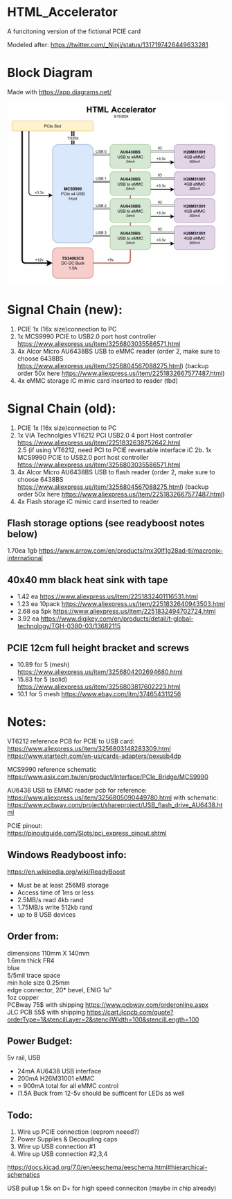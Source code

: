 # HTML_Accelerator
 A funcitoning version of the fictional PCIE card

Modeled after: https://twitter.com/_Ninji/status/1317197426449633281

# Block Diagram
Made with https://app.diagrams.net/

![Block Diagram](HMTL_Accel_Block_Diagram.jpg)

# Signal Chain (new):
1. PCIE 1x (16x size)connection to PC  
2. 1x MCS9990 PCIE to USB2.0 port host controller  https://www.aliexpress.us/item/3256803035586571.html
3. 4x Alcor Micro AU6438BS USB to eMMC reader (order 2, make sure to choose 6438BS https://www.aliexpress.us/item/3256804567088275.html) (backup order 50x here https://www.aliexpress.us/item/2251832667577487.html)  
4. 4x eMMC storage iC mimic card inserted to reader (tbd)

# Signal Chain (old):
1. PCIE 1x (16x size)connection to PC  
2. 1x VIA Technolgies VT6212 PCI USB2.0 4 port Host controller  https://www.aliexpress.us/item/2251832638752642.html  
2.5 (if using VT6212, need PCI to PCIE reversable interface iC
2b. 1x MCS9990 PCIE to USB2.0 port host controller  https://www.aliexpress.us/item/3256803035586571.html
3. 4x Alcor Micro AU6438BS USB to flash reader (order 2, make sure to choose 6438BS https://www.aliexpress.us/item/3256804567088275.html) (backup order 50x here https://www.aliexpress.us/item/2251832667577487.html)  
4. 4x Flash storage iC mimic card inserted to reader  

## Flash storage options (see readyboost notes below)
1.70ea 1gb https://www.arrow.com/en/products/mx30lf1g28ad-ti/macronix-international

## 40x40 mm black heat sink with tape
- 1.42 ea https://www.aliexpress.us/item/2251832401116531.html  
- 1.23 ea 10pack https://www.aliexpress.us/item/2251832640943503.html  
- 2.68 ea 5pk https://www.aliexpress.us/item/2251832494702724.html  
- 3.92 ea https://www.digikey.com/en/products/detail/t-global-technology/TGH-0380-03/13682115  

## PCIE 12cm full height bracket and screws
- 10.89 for 5 (mesh) https://www.aliexpress.us/item/3256804202694680.html  
- 15.83 for 5 (solid) https://www.aliexpress.us/item/3256803817602223.html  
- 10.1 for 5 mesh https://www.ebay.com/itm/374654311256  


# Notes:
VT6212 reference PCB for PCIE to USB card:  
https://www.aliexpress.us/item/3256803148283309.html
https://www.startech.com/en-us/cards-adapters/pexusb4dp

MCS9990 reference schematic
https://www.asix.com.tw/en/product/Interface/PCIe_Bridge/MCS9990

AU6438 USB to EMMC reader pcb for reference:  
https://www.aliexpress.us/item/3256805090449780.html
with schematic: https://www.pcbway.com/project/shareproject/USB_flash_drive_AU6438.html  

PCIE pinout:  
https://pinoutguide.com/Slots/pci_express_pinout.shtml

## Windows Readyboost info:
https://en.wikipedia.org/wiki/ReadyBoost  
- Must be at least 256MB  storage  
- Access time of 1ms or less  
- 2.5MB/s read 4kb rand  
- 1.75MB/s write 512kb rand  
- up to 8 USB devices

## Order from:
dimensions 110mm X 140mm  
1.6mm thick FR4  
blue  
5/5mil trace space  
min hole size 0.25mm  
edge connector, 20* bevel, ENIG 1u"  
1oz copper  
PCBway 75$ with shipping https://www.pcbway.com/orderonline.aspx  
JLC PCB 55$ with shipping https://cart.jlcpcb.com/quote?orderType=1&stencilLayer=2&stencilWidth=100&stencilLength=100  

## Power Budget:
5v rail, USB
- 24mA AU6438 USB interface
- 200mA H26M31001 eMMC
- = 900mA total for all eMMC control
- (1.5A Buck from 12-5v should be sufficent for LEDs as well

## Todo:
1. Wire up PCIE connection (eeprom neeed?)
2. Power Supplies & Decoupling caps
3. Wire up USB connection #1
4. Wire up USB connection #2,3,4

https://docs.kicad.org/7.0/en/eeschema/eeschema.html#hierarchical-schematics

USB pullup 1.5k on D+ for high speed conneciton (maybe in chip already)